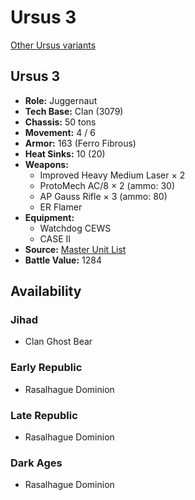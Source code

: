 # Ursus 3

[Other Ursus variants](../ursus.md)

## Ursus 3
- **Role:** Juggernaut
- **Tech Base:** Clan (3079)
- **Chassis:** 50 tons
- **Movement:** 4 / 6
- **Armor:** 163 (Ferro Fibrous)
- **Heat Sinks:** 10 (20)
- **Weapons:**
  - Improved Heavy Medium Laser × 2
  - ProtoMech AC/8 × 2 (ammo: 30)
  - AP Gauss Rifle × 3 (ammo: 80)
  - ER Flamer
- **Equipment:**
  - Watchdog CEWS
  - CASE II
- **Source:** [Master Unit List](http://masterunitlist.info/Unit/Details/5329/ursus-3)
- **Battle Value:** 1284

## Availability

### Jihad
- Clan Ghost Bear

### Early Republic
- Rasalhague Dominion

### Late Republic
- Rasalhague Dominion

### Dark Ages
- Rasalhague Dominion

